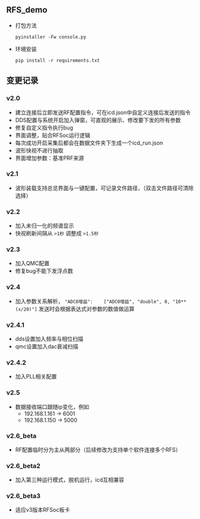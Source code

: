 ## RFS_demo

* 打包方法

  `pyinstaller -Fw console.py`

* 环境安装
  
  `pip install -r requirements.txt`

## 变更记录
### v2.0

* 建立连接后立即发送RF配置指令，可在icd.json中自定义连接后发送的指令
* DDS配置与系统开启加入弹窗，可直观的展示、修改要下发的所有参数
* 修复自定义指令执行bug
* 界面调整，贴合RFSoc运行逻辑
* 每次成功开启采集后都会在数据文件夹下生成一个icd_run.json
* 波形快视不进行抽取
* 界面增加参数：基准PRF来源

### v2.1

* 波形装载支持总览界面与一键配置，可记录文件路径，（双击文件路径可清除选择）

### v2.2

* 加入未归一化的频谱显示
* 快视刷新间隔从 `>1秒` 调整成 `>1.5秒` 

### v2.3

* 加入QMC配置
* 修复bug不能下发浮点数

### v2.4

* 加入参数关系解析，
  `"ADC0增益":    ["ADC0增益", "double", 0, "10**(x/20)"]`
  发送时会根据表达式对参数的数值做运算
  

### v2.4.1

* dds设置加入频率与相位扫描
* qmc设置加入dac衰减扫描

### v2.4.2

* 加入PLL相关配置

### v2.5

* 数据接收端口跟随ip变化，例如
  * 192.168.1.161 -> 6001
  * 192.168.1.150 -> 5000

### v2.6_beta

* RF配置临时分为主从两部分（后续修改为支持单个软件连接多个RFS）

### v2.6_beta2

* 加入第三种运行模式，脱机运行，icd互相兼容

### v2.6_beta3

* 适应v3版本RFSoc板卡